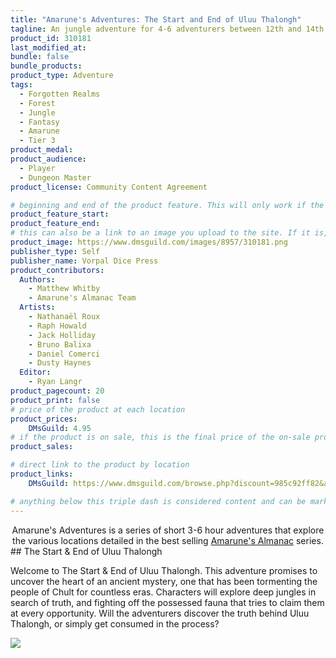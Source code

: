 ```yaml
---
title: "Amarune's Adventures: The Start and End of Uluu Thalongh"
tagline: An jungle adventure for 4-6 adventurers between 12th and 14th level
product_id: 310181
last_modified_at:
bundle: false
bundle_products:
product_type: Adventure
tags:
  - Forgotten Realms
  - Forest
  - Jungle
  - Fantasy
  - Amarune
  - Tier 3
product_medal: 
product_audience:
  - Player
  - Dungeon Master
product_license: Community Content Agreement

# beginning and end of the product feature. This will only work if the site is updated within several weeks of when the feature is supposed to happen. Making a new post counts as updating.
product_feature_start: 
product_feature_end: 
# this can also be a link to an image you upload to the site. If it is, it must start with a "/" or be a full link
product_image: https://www.dmsguild.com/images/8957/310181.png
publisher_type: Self
publisher_name: Vorpal Dice Press
product_contributors:
  Authors:
    - Matthew Whitby
    - Amarune's Almanac Team
  Artists:
    - Nathanaël Roux
    - Raph Howald
    - Jack Holliday
    - Bruno Balixa
    - Daniel Comerci
    - Dusty Haynes
  Editor:
    - Ryan Langr
product_pagecount: 20
product_print: false
# price of the product at each location
product_prices:
    DMsGuild: 4.95
# if the product is on sale, this is the final price of the on-sale product for each location that it is on sale. The sales % will be calculated and displayed based on the difference between product_prices and product_sales
product_sales:

# direct link to the product by location
product_links:
    DMsGuild: https://www.dmsguild.com/browse.php?discount=985c92ff82&affiliate_id=1713687

# anything below this triple dash is considered content and can be markup or html. It should be fully HTML compatible as long as your tags are formatted correctly.
---
```

<center>Amarune's Adventures is a series of short 3-6 hour adventures that explore the various locations detailed in the best selling <a href="#amarune#">Amarune's Almanac</a> series.</center>
## The Start & End of Uluu Thalongh

Welcome to The Start & End of Uluu Thalongh. This adventure promises to uncover the heart of an ancient mystery, one that has been tormenting the people of Chult for countless eras. Characters will explore deep jungles in search of truth, and fighting off the possessed fauna that tries to claim them at every opportunity. Will the adventurers discover the truth behind Uluu Thalongh, or simply get consumed in the process?

<a href="https://twitter.com/TheEdVerse/status/1252285470169595904"><img src="https://i.imgur.com/IHsqCWr.png" /></a>